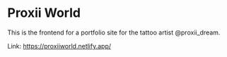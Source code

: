# Proxii World

This is the frontend for a portfolio site for the tattoo artist @proxii_dream.

Link: https://proxiiworld.netlify.app/
